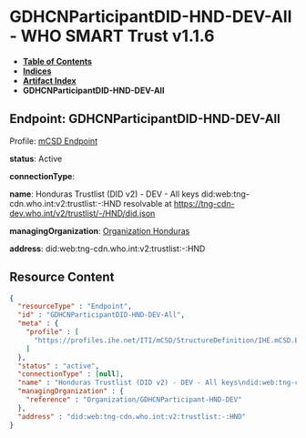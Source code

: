 # GDHCNParticipantDID-HND-DEV-All - WHO SMART Trust v1.1.6

* [**Table of Contents**](toc.md)
* [**Indices**](indices.md)
* [**Artifact Index**](artifacts.md)
* **GDHCNParticipantDID-HND-DEV-All**

## Endpoint: GDHCNParticipantDID-HND-DEV-All

Profile: [mCSD Endpoint](https://profiles.ihe.net/ITI/mCSD/4.0.0/StructureDefinition-IHE.mCSD.Endpoint.html)

**status**: Active

**connectionType**: 

**name**: Honduras Trustlist (DID v2) - DEV - All keys did:web:tng-cdn.who.int:v2:trustlist:-:HND resolvable at https://tng-cdn-dev.who.int/v2/trustlist/-/HND/did.json

**managingOrganization**: [Organization Honduras](Organization-GDHCNParticipant-HND-DEV.md)

**address**: did:web:tng-cdn.who.int:v2:trustlist:-:HND



## Resource Content

```json
{
  "resourceType" : "Endpoint",
  "id" : "GDHCNParticipantDID-HND-DEV-All",
  "meta" : {
    "profile" : [
      "https://profiles.ihe.net/ITI/mCSD/StructureDefinition/IHE.mCSD.Endpoint"
    ]
  },
  "status" : "active",
  "connectionType" : [null],
  "name" : "Honduras Trustlist (DID v2) - DEV - All keys\ndid:web:tng-cdn.who.int:v2:trustlist:-:HND\nresolvable at https://tng-cdn-dev.who.int/v2/trustlist/-/HND/did.json",
  "managingOrganization" : {
    "reference" : "Organization/GDHCNParticipant-HND-DEV"
  },
  "address" : "did:web:tng-cdn.who.int:v2:trustlist:-:HND"
}

```
